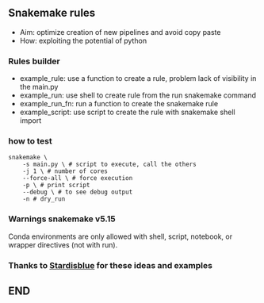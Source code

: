 ## Snakemake rules

- Aim: optimize creation of new pipelines and avoid copy paste
- How: exploiting the potential of python

### Rules builder
- example_rule: use a function to create a rule, problem lack of visibility in the main.py
- example_run: use shell to create rule from the run snakemake command
- example_run_fn: run a function to create the snakemake rule
- example_script: use script to create the rule with snakemake shell import

### how to test
```shell
snakemake \
    -s main.py \ # script to execute, call the others
    -j 1 \ # number of cores
    --force-all \ # force execution 
    -p \ # print script
    --debug \ # to see debug output
    -n # dry_run
```

### Warnings snakemake v5.15
Conda environments are only allowed with shell, script, notebook, or wrapper directives (not with run).

### Thanks to [Stardisblue](https://github.com/stardisblue) for these ideas and examples

## END
